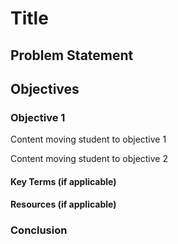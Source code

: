 # Title

## Problem Statement

## Objectives

### Objective 1

Content moving student to objective 1



Content moving student to objective 2

#### Key Terms (if applicable)

#### Resources (if applicable)

### Conclusion
